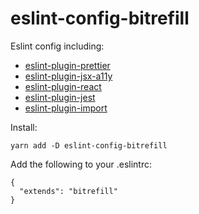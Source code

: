 # eslint-config-bitrefill

Eslint config including:
 - [eslint-plugin-prettier](https://github.com/prettier/eslint-plugin-prettier)
 - [eslint-plugin-jsx-a11y](https://github.com/evcohen/eslint-plugin-jsx-a11y)
 - [eslint-plugin-react](https://github.com/yannickcr/eslint-plugin-react)
 - [eslint-plugin-jest](https://github.com/facebook/jest/tree/master/packages/eslint-plugin-jest) 
 - [eslint-plugin-import](https://github.com/benmosher/eslint-plugin-import)

Install:
```
yarn add -D eslint-config-bitrefill
```

Add the following to your .eslintrc:
```
{
  "extends": "bitrefill"
}
```
